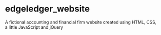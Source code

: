# edgeledger_website
A fictional accounting and financial firm website created using HTML, CSS, a little JavaScript and jQuery
